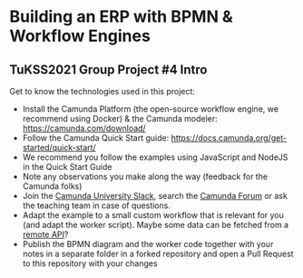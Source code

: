 # Building an ERP with BPMN &amp; Workflow Engines
## TuKSS2021 Group Project #4 Intro

Get to know the technologies used in this project:

* Install the Camunda Platform (the open-source workflow engine, we recommend using Docker) & the Camunda modeler: https://camunda.com/download/
* Follow the Camunda Quick Start guide: https://docs.camunda.org/get-started/quick-start/
* We recommend you follow the examples using JavaScript and NodeJS in the Quick Start Guide
* Note any observations you make along the way (feedback for the Camunda folks)
* Join the [Camunda University Slack](https://camunda-university.slack.com), search the [Camunda Forum](https://forum.camunda.org) or ask the teaching team in case of questions.
* Adapt the example to a small custom workflow that is relevant for you (and adapt the worker script). Maybe some data can be fetched from a [remote API](https://apilist.fun)?
* Publish the BPMN diagram and the worker code together with your notes in a separate folder in a forked repository and open a Pull Request to this repository with your changes
